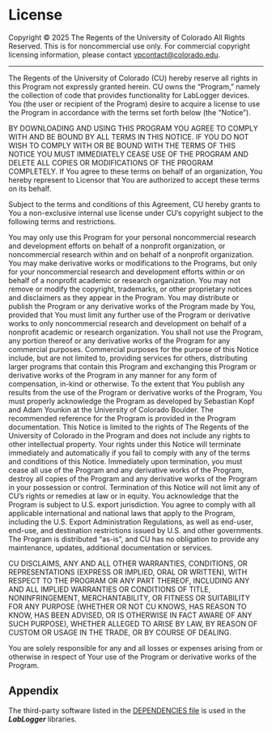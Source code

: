 # License

Copyright © 2025 The Regents of the University of Colorado All Rights Reserved. This is for noncommercial use only. For commercial copyright licensing information, please contact vpcontact@colorado.edu.

---

The Regents of the University of Colorado (CU) hereby reserve all rights in this Program not expressly granted herein. CU owns the “Program,” namely the collection of code that provides functionality for LabLogger devices. You (the user or recipient of the Program) desire to acquire a license to use the Program in accordance with the terms set forth below (the “Notice”).

BY DOWNLOADING AND USING THIS PROGRAM YOU AGREE TO COMPLY WITH AND BE BOUND BY ALL TERMS IN THIS NOTICE. IF YOU DO NOT WISH TO COMPLY WITH OR BE BOUND WITH THE TERMS OF THIS NOTICE YOU MUST IMMEDIATELY CEASE USE OF THE PROGRAM AND DELETE ALL COPIES OR MODIFICATIONS OF THE PROGRAM COMPLETELY. If You agree to these terms on behalf of an organization, You hereby represent to Licensor that You are authorized to accept these terms on its behalf. 

Subject to the terms and conditions of this Agreement, CU hereby grants to You a non-exclusive internal use license under CU’s copyright subject to the following terms and restrictions. 

You may only use this Program for your personal noncommercial research and development efforts on behalf of a nonprofit organization, or noncommercial research within and on behalf of a nonprofit organization. You may make derivative works or modifications to the Programs, but only for your noncommercial research and development efforts within or on behalf of a nonprofit academic or research organization. You may not remove or modify the copyright, trademarks, or other proprietary notices and disclaimers as they appear in the Program. You may distribute or publish the Program or any derivative works of the Program made by You, provided that You must limit any further use of the Program or derivative works to only noncommercial research and development on behalf of a nonprofit academic or research organization. You shall not use the Program, any portion thereof or any derivative works of the Program for any commercial purposes. Commercial purposes for the purpose of this Notice include, but are not limited to, providing services for others, distributing larger programs that contain this Program and exchanging this Program or derivative works of the Program in any manner for any form of compensation, in-kind or otherwise. To the extent that You publish any results from the use of the Program or derivative works of the Program, You must properly acknowledge the Program as developed by Sebastian Kopf and Adam Younkin at the University of Colorado Boulder. The recommended reference for the Program is provided in the Program documentation. This Notice is limited to the rights of The Regents of the University of Colorado in the Program and does not include any rights to other intellectual property. Your rights under this Notice will terminate immediately and automatically if you fail to comply with any of the terms and conditions of this Notice. Immediately upon termination, you must cease all use of the Program and any derivative works of the Program, destroy all copies of the Program and any derivative works of the Program in your possession or control. Termination of this Notice will not limit any of CU’s rights or remedies at law or in equity. You acknowledge that the Program is subject to U.S. export jurisdiction. You agree to comply with all applicable international and national laws that apply to the Program, including the U.S. Export Administration Regulations, as well as end-user, end-use, and destination restrictions issued by U.S. and other governments. The Program is distributed “as-is”, and CU has no obligation to provide any maintenance, updates, additional documentation or services. 

CU DISCLAIMS, ANY AND ALL OTHER WARRANTIES, CONDITIONS, OR REPRESENTATIONS (EXPRESS OR IMPLIED, ORAL OR WRITTEN), WITH RESPECT TO THE PROGRAM OR ANY PART THEREOF, INCLUDING ANY AND ALL IMPLIED WARRANTIES OR CONDITIONS OF TITLE, NONINFRINGEMENT, MERCHANTABILITY, OR FITNESS OR SUITABILITY FOR ANY PURPOSE (WHETHER OR NOT CU KNOWS, HAS REASON TO KNOW, HAS BEEN ADVISED, OR IS OTHERWISE IN FACT AWARE OF ANY SUCH PURPOSE), WHETHER ALLEGED TO ARISE BY LAW, BY REASON OF CUSTOM OR USAGE IN THE TRADE, OR BY COURSE OF DEALING. 

You are solely responsible for any and all losses or expenses arising from or otherwise in respect of Your use of the Program or derivative works of the Program. 

## Appendix

The third-party software listed in the [DEPENDENCIES file](DEPENDENCIES.md) is used in the ***LabLogger*** libraries.